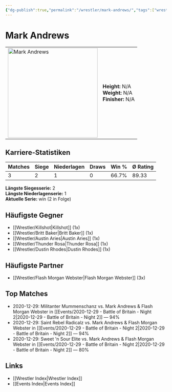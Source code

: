 ```yaml
---
{"dg-publish":true,"permalink":"/wrestler/mark-andrews/","tags":["wrestler"],"noteIcon":"","created":"2025-08-11T09:33:20.017+02:00"}
---
```



# Mark Andrews

<table>
<tr>
<td><img src="Mark Andrews.png" width="280" alt="Mark Andrews"></td>
<td>
<b>Height:</b> N/A<br>
<b>Weight:</b> N/A<br>
<b>Finisher:</b> N/A<br>
</td>
</tr>
</table>

## Karriere-Statistiken

| Matches | Siege | Niederlagen | Draws | Win % | Ø Rating |
|---------|-------|-------------|-------|-------|-----------|
| 3 | 2 | 1 | 0 | 66.7% | 89.33 |

**Längste Siegesserie:** 2<br>**Längste Niederlagenserie:** 1<br>**Aktuelle Serie:** win (2 in Folge)


## Häufigste Gegner
- [[Wrestler/Killshot\|Killshot]] (1x)
- [[Wrestler/Britt Baker\|Britt Baker]] (1x)
- [[Wrestler/Austin Aries\|Austin Aries]] (1x)
- [[Wrestler/Thunder Rosa\|Thunder Rosa]] (1x)
- [[Wrestler/Dustin Rhodes\|Dustin Rhodes]] (1x)

## Häufigste Partner
- [[Wrestler/Flash Morgan Webster\|Flash Morgan Webster]] (3x)

## Top Matches
- 2020-12-29: Militanter Mummenschanz vs. Mark Andrews & Flash Morgan Webster in [[Events/2020-12-29 - Battle of Britain - Night 2\|2020-12-29 - Battle of Britain - Night 2]] — 94%
- 2020-12-29: Saint Rebel Radicalz vs. Mark Andrews & Flash Morgan Webster in [[Events/2020-12-29 - Battle of Britain - Night 2\|2020-12-29 - Battle of Britain - Night 2]] — 94%
- 2020-12-29: Sweet 'n Sour Elite vs. Mark Andrews & Flash Morgan Webster in [[Events/2020-12-29 - Battle of Britain - Night 2\|2020-12-29 - Battle of Britain - Night 2]] — 80%

## Links
- [[Wrestler Index\|Wrestler Index]]
- [[Events Index\|Events Index]]
